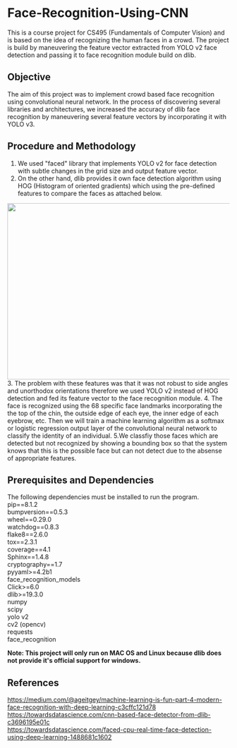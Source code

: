 
# Face-Recognition-Using-CNN

This is a course project for CS495 (Fundamentals of Computer Vision) and is based on the idea of recognizing the human faces in a crowd. The project is build by maneuvering the feature vector extracted from YOLO v2 face detection and passing it to face recognition module build on dlib.


## Objective
The aim of this project was to implement crowd based face recognition using convolutional neural network. In the process of discovering several libraries and architectures, we increased the accuracy of dlib face recognition by maneuvering several feature vectors by incorporating it with YOLO v3.

## Procedure and Methodology

1. We used "faced" library that implements YOLO v2 for face detection with subtle changes in the grid size and output feature vector.
2. On the other hand, dlib provides it own face detection algorithm using HOG (Histogram of oriented gradients) which using the pre-defined features to compare the faces as attached below.

<img src='https://cdn-images-1.medium.com/max/1250/1*6xgev0r-qn4oR88FrW6fiA.png' height="400" width="800">
3. The problem with these features was that it was not robust to side angles and unorthodox orientations therefore we used YOLO v2 instead of HOG detection and fed its feature vector to the face recognition module.
4. The face is recognized using the 68 specific face landmarks incorporating the the top of the chin, the outside edge of each eye, the inner edge of each eyebrow, etc. Then we will train a machine learning algorithm as a softmax or logistic regression output layer of the convolutional neural network to classify the identity of an individual.
5.We classfiy those faces which are detected but not recognized by showing a bounding box so that the system knows that this is the possible face but can not detect due to the absense of appropriate features.

## Prerequisites and Dependencies

The following dependencies must be installed to run the program.<br />
    pip==8.1.2 <br />
    bumpversion==0.5.3<br />
    wheel==0.29.0<br />
    watchdog==0.8.3<br />
    flake8==2.6.0<br />
    tox==2.3.1<br />
    coverage==4.1<br />
    Sphinx==1.4.8<br />
    cryptography==1.7<br />
    pyyaml>=4.2b1<br />
    face_recognition_models<br />
    Click>=6.0<br />
    dlib>=19.3.0<br />
    numpy<br />
    scipy<br />
    yolo v2<br />
    cv2 (opencv)<br />
    requests<br />
    face_recognition <br />
    
 <strong>Note: This project will only run on MAC OS and Linux because dlib does not provide it's official support for windows. </strong> 
 
 ## References
 
 https://medium.com/@ageitgey/machine-learning-is-fun-part-4-modern-face-recognition-with-deep-learning-c3cffc121d78<br>
 https://towardsdatascience.com/cnn-based-face-detector-from-dlib-c3696195e01c<br>
 https://towardsdatascience.com/faced-cpu-real-time-face-detection-using-deep-learning-1488681c1602

 
